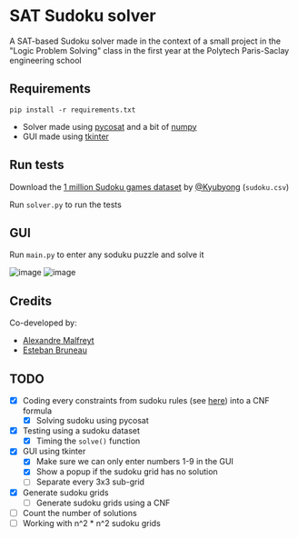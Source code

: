 # SAT Sudoku solver
A SAT-based Sudoku solver made in the context of a small project in the "Logic Problem Solving" class in the first year at the Polytech Paris-Saclay engineering school

## Requirements
`pip install -r requirements.txt`
* Solver made using [pycosat](https://pypi.org/project/pycosat/) and a bit of [numpy](https://pypi.org/project/numpy/)
* GUI made using [tkinter](https://docs.python.org/3/library/tkinter.html)

## Run tests
Download the [1 million Sudoku games dataset](https://www.kaggle.com/datasets/bryanpark/sudoku) by [@Kyubyong](https://github.com/Kyubyong) (`sudoku.csv`)

Run `solver.py` to run the tests

## GUI
Run `main.py` to enter any soduku puzzle and solve it

![image](https://user-images.githubusercontent.com/54336210/163556329-536ebea2-ed9f-495d-b3dd-bd56274e337e.png)
![image](https://user-images.githubusercontent.com/54336210/163556372-1e81b11a-fc9d-4622-9931-6d8f3f625ff9.png)

## Credits
Co-developed by:
* [Alexandre Malfreyt](https://github.com/AlexZeGamer)
* [Esteban Bruneau](https://github.com/Esteboss)

## TODO
- [x] Coding every constraints from sudoku rules (see [here](https://www.sudokuwiki.org/Sudoku_rules)) into a CNF formula
  - [x] Solving sudoku using pycosat
- [x] Testing using a sudoku dataset
  - [x] Timing the `solve()` function
- [x] GUI using tkinter
  - [x] Make sure we can only enter numbers 1-9 in the GUI
  - [x] Show a popup if the sudoku grid has no solution
  - [ ] Separate every 3x3 sub-grid
- [x] Generate sudoku grids
  - [ ] Generate sudoku grids using a CNF
- [ ] Count the number of solutions
- [ ] Working with n^2 * n^2 sudoku grids
